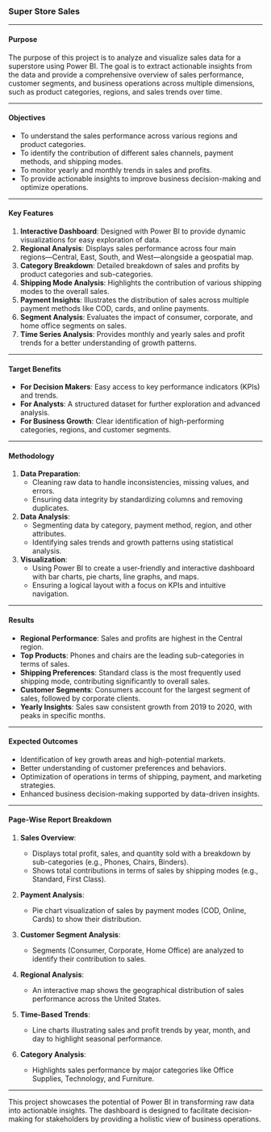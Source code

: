 

###  Super Store Sales
---

#### **Purpose**
The purpose of this project is to analyze and visualize sales data for a superstore using Power BI. The goal is to extract actionable insights from the data and provide a comprehensive overview of sales performance, customer segments, and business operations across multiple dimensions, such as product categories, regions, and sales trends over time.

---

#### **Objectives**
- To understand the sales performance across various regions and product categories.
- To identify the contribution of different sales channels, payment methods, and shipping modes.
- To monitor yearly and monthly trends in sales and profits.
- To provide actionable insights to improve business decision-making and optimize operations.

---

#### **Key Features**
1. **Interactive Dashboard**: Designed with Power BI to provide dynamic visualizations for easy exploration of data.
2. **Regional Analysis**: Displays sales performance across four main regions—Central, East, South, and West—alongside a geospatial map.
3. **Category Breakdown**: Detailed breakdown of sales and profits by product categories and sub-categories.
4. **Shipping Mode Analysis**: Highlights the contribution of various shipping modes to the overall sales.
5. **Payment Insights**: Illustrates the distribution of sales across multiple payment methods like COD, cards, and online payments.
6. **Segment Analysis**: Evaluates the impact of consumer, corporate, and home office segments on sales.
7. **Time Series Analysis**: Provides monthly and yearly sales and profit trends for a better understanding of growth patterns.

---

#### **Target Benefits**
- **For Decision Makers**: Easy access to key performance indicators (KPIs) and trends.
- **For Analysts**: A structured dataset for further exploration and advanced analysis.
- **For Business Growth**: Clear identification of high-performing categories, regions, and customer segments.

---

#### **Methodology**
1. **Data Preparation**:
   - Cleaning raw data to handle inconsistencies, missing values, and errors.
   - Ensuring data integrity by standardizing columns and removing duplicates.
2. **Data Analysis**:
   - Segmenting data by category, payment method, region, and other attributes.
   - Identifying sales trends and growth patterns using statistical analysis.
3. **Visualization**:
   - Using Power BI to create a user-friendly and interactive dashboard with bar charts, pie charts, line graphs, and maps.
   - Ensuring a logical layout with a focus on KPIs and intuitive navigation.

---

#### **Results**
- **Regional Performance**: Sales and profits are highest in the Central region.
- **Top Products**: Phones and chairs are the leading sub-categories in terms of sales.
- **Shipping Preferences**: Standard class is the most frequently used shipping mode, contributing significantly to overall sales.
- **Customer Segments**: Consumers account for the largest segment of sales, followed by corporate clients.
- **Yearly Insights**: Sales saw consistent growth from 2019 to 2020, with peaks in specific months.

---

#### **Expected Outcomes**
- Identification of key growth areas and high-potential markets.
- Better understanding of customer preferences and behaviors.
- Optimization of operations in terms of shipping, payment, and marketing strategies.
- Enhanced business decision-making supported by data-driven insights.

---

#### **Page-Wise Report Breakdown**
1. **Sales Overview**:
   - Displays total profit, sales, and quantity sold with a breakdown by sub-categories (e.g., Phones, Chairs, Binders).
   - Shows total contributions in terms of sales by shipping modes (e.g., Standard, First Class).

2. **Payment Analysis**:
   - Pie chart visualization of sales by payment modes (COD, Online, Cards) to show their distribution.

3. **Customer Segment Analysis**:
   - Segments (Consumer, Corporate, Home Office) are analyzed to identify their contribution to sales.

4. **Regional Analysis**:
   - An interactive map shows the geographical distribution of sales performance across the United States.

5. **Time-Based Trends**:
   - Line charts illustrating sales and profit trends by year, month, and day to highlight seasonal performance.

6. **Category Analysis**:
   - Highlights sales performance by major categories like Office Supplies, Technology, and Furniture.

---

This project showcases the potential of Power BI in transforming raw data into actionable insights. The dashboard is designed to facilitate decision-making for stakeholders by providing a holistic view of business operations.
